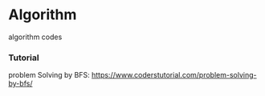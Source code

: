 # Algorithm
algorithm codes
### Tutorial
problem Solving by BFS: https://www.coderstutorial.com/problem-solving-by-bfs/ 
